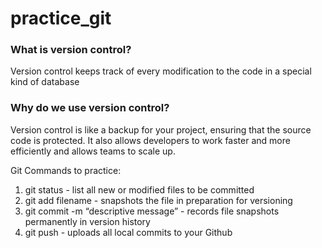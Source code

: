 # practice_git

### What is version control?
Version control keeps track of every modification to the code in a special kind of database

### Why do we use version control?
Version control is like a backup for your project, ensuring that the source code is protected. It also allows developers to work faster and more efficiently and allows teams to scale up.

Git Commands to practice:
1. git status - list all new or modified files to be committed
1. git add filename - snapshots the file in preparation for versioning
1. git commit -m “descriptive message” - records file snapshots permanently in version history
1. git push - uploads all local commits to your Github
